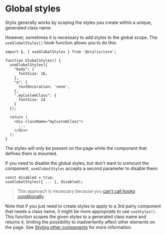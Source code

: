 # Global styles

Stylix generally works by scoping the styles you create within a unique, generated class name.

However, sometimes it is necessary to add styles to the global scope. The `useGlobalStyles()` hook function allows you to do this:

```tsx
import $, { useGlobalStyles } from '@stylix/core';

function GlobalStyles() {
  useGlobalStyles({
    "body": {
      fontSize: 16,
    },
    "a": {
      textDecoration: 'none',
    },
    ".myCustomClass": {
      fontSize: 24
    }
  });
  
  return (
    <div className="myCustomClass">
      ...
    </div>
  );
}
```

The styles will only be present on the page while the component that defines them is mounted.

If you need to disable the global styles, but don't want to unmount the component, `useGlobalStyles` accepts a second parameter to disable them:
 
```tsx
const disabled = true;
useGlobalStyles({ ... }, disabled);
```

> This approach is necessary because you [can't call hooks conditionally](https://reactjs.org/docs/hooks-rules.html#only-call-hooks-at-the-top-level).

Note that if you just need to create styles to apply to a 3rd party component that needs a class name, it might be more appropriate to use `useStyles()`. This function scopes the given styles to a generated class name and returns it, limiting the possibility to inadvertently affect other elements on the page. See [Styling other components](/other-components) for more information.


